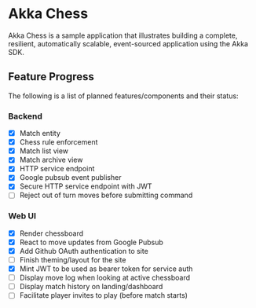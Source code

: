 # Akka Chess
Akka Chess is a sample application that illustrates building a complete, resilient, automatically scalable, event-sourced application using the Akka SDK.

## Feature Progress
The following is a list of planned features/components and their status:

### Backend

- [X] Match entity
- [X] Chess rule enforcement
- [X] Match list view
- [X] Match archive view
- [X] HTTP service endpoint
- [X] Google pubsub event publisher
- [X] Secure HTTP service endpoint with JWT
- [ ] Reject out of turn moves before submitting command

### Web UI 

- [X] Render chessboard
- [X] React to move updates from Google Pubsub
- [X] Add Github OAuth authentication to site
- [ ] Finish theming/layout for the site
- [X] Mint JWT to be used as bearer token for service auth
- [ ] Display move log when looking at active chessboard
- [ ] Display match history on landing/dashboard
- [ ] Facilitate player invites to play (before match starts)
